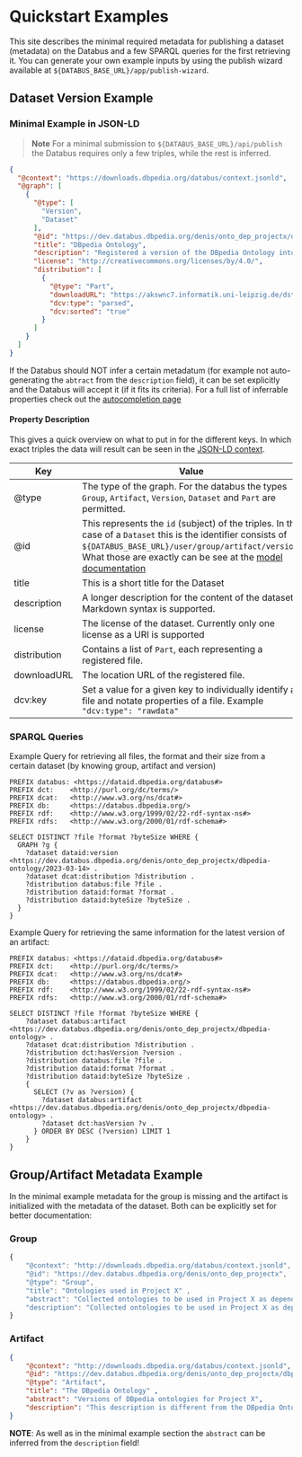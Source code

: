 # Quickstart Examples

This site describes the minimal required metadata for publishing a dataset (metadata) on the Databus and a few SPARQL queries for the first retrieving it. You can generate your own example inputs by using the publish wizard available at `${DATABUS_BASE_URL}/app/publish-wizard`. 

## Dataset Version Example

### Minimal Example in JSON-LD

> **Note**
> For a minimal submission to `${DATABUS_BASE_URL}/api/publish` the Databus requires only a few triples, while the rest is inferred. 



```json
{
  "@context": "https://downloads.dbpedia.org/databus/context.jsonld",
  "@graph": [
    {
      "@type": [
        "Version",
        "Dataset"
      ],
      "@id": "https://dev.databus.dbpedia.org/denis/onto_dep_projectx/dbpedia-ontology/2023-03-14",
      "title": "DBpedia Ontology",
      "description": "Registered a version of the DBpedia Ontology into my account. \n\nUsing markdown:\n1. This is the version used in [project x](http://example.org) as a stable snapshot dependency \n2. License was checked -> CC-BY",
      "license": "http://creativecommons.org/licenses/by/4.0/",
      "distribution": [
        {
          "@type": "Part",
          "downloadURL": "https://akswnc7.informatik.uni-leipzig.de/dstreitmatter/archivo/dbpedia.org/ontology--DEV/2021.07.09-070001/ontology--DEV_type=parsed_sorted.nt",
          "dcv:type": "parsed",
          "dcv:sorted": "true"
        }
      ]
    }
  ]
}
```

If the Databus should NOT infer a certain metadatum (for example not auto-generating the `abtract` from the `description` field), it can be set explicitly and the Databus will accept it (if it fits its criteria). For a full list of inferrable properties check out the [autocompletion page](/docs/auto-completion.md)

#### Property Description

This gives a quick overview on what to put in for the different keys. In which exact triples the data will result can be seen in the [JSON-LD context](https://downloads.dbpedia.org/databus/context.jsonld).

| Key          | Value                                                                                                                                                                                                                                              | 
|--------------|----------------------------------------------------------------------------------------------------------------------------------------------------------------------------------------------------------------------------------------------------|
| @type        | The type of the graph. For the databus the types `Group`, `Artifact`, `Version`, `Dataset` and `Part` are permitted.                                                                                                                               |
| @id          | This represents the `id` (subject) of the triples. In the case of a `Dataset` this is the identifier consists of `${DATABUS_BASE_URL}/user/group/artifact/version`. What those are exactly can be see at the [model documentation](/docs/model.md) |
| title        | This is a short title for the Dataset                                                                                                                                                                                                              |
| description  | A longer description for the content of the dataset. Markdown syntax is supported.                                                                                                                                                                 |
| license      | The license of the dataset. Currently only one license as a URI is supported                                                                                                                                                                       |
| distribution | Contains a list of `Part`,  each representing a registered file.                                                                                                                                                                                   |
| downloadURL  | The location URL of the registered file.                                                                                                                                                                                                           |
| dcv:key      | Set a value for a given key to individually identify a file and notate properties of a file. Example `"dcv:type": "rawdata"`                                                                                                                       |

### SPARQL Queries

Example Query for retrieving all files, the format and their size from a certain dataset (by knowing group, artifact and version)

```sparql
PREFIX databus: <https://dataid.dbpedia.org/databus#>
PREFIX dct:    <http://purl.org/dc/terms/>
PREFIX dcat:   <http://www.w3.org/ns/dcat#>
PREFIX db:     <https://databus.dbpedia.org/>
PREFIX rdf:    <http://www.w3.org/1999/02/22-rdf-syntax-ns#>
PREFIX rdfs:   <http://www.w3.org/2000/01/rdf-schema#>

SELECT DISTINCT ?file ?format ?byteSize WHERE {
  GRAPH ?g {
    ?dataset dataid:version <https://dev.databus.dbpedia.org/denis/onto_dep_projectx/dbpedia-ontology/2023-03-14> .
    ?dataset dcat:distribution ?distribution .
    ?distribution databus:file ?file .
    ?distribution dataid:format ?format .
    ?distribution dataid:byteSize ?byteSize .
  }
}
```

Example Query for retrieving the same information for the latest version of an artifact:

```sparql
PREFIX databus: <https://dataid.dbpedia.org/databus#>
PREFIX dct:    <http://purl.org/dc/terms/>
PREFIX dcat:   <http://www.w3.org/ns/dcat#>
PREFIX db:     <https://databus.dbpedia.org/>
PREFIX rdf:    <http://www.w3.org/1999/02/22-rdf-syntax-ns#>
PREFIX rdfs:   <http://www.w3.org/2000/01/rdf-schema#>

SELECT DISTINCT ?file ?format ?byteSize WHERE {
    ?dataset databus:artifact <https://dev.databus.dbpedia.org/denis/onto_dep_projectx/dbpedia-ontology> .
    ?dataset dcat:distribution ?distribution .
    ?distribution dct:hasVersion ?version .
    ?distribution databus:file ?file .
    ?distribution dataid:format ?format .
    ?distribution dataid:byteSize ?byteSize .
    {
      SELECT (?v as ?version) { 
        ?dataset databus:artifact <https://dev.databus.dbpedia.org/denis/onto_dep_projectx/dbpedia-ontology> . 
        ?dataset dct:hasVersion ?v . 
      } ORDER BY DESC (?version) LIMIT 1 
    }
}
```

## Group/Artifact Metadata Example

In the minimal example metadata for the group is missing and the artifact is initialized with the metadata of the dataset. Both can be explicitly set for better documentation:

### Group

```javascript
{
	"@context": "http://downloads.dbpedia.org/databus/context.jsonld",
	"@id": "https://dev.databus.dbpedia.org/denis/onto_dep_projectx",
	"@type": "Group",
	"title": "Ontologies used in Project X" ,
	"abstract": "Collected ontologies to be used in Project X as dependencies for development.",
	"description": "Collected ontologies to be used in Project X as dependencies for development. The following work has beend done: \n1License was checked, all ontologies can be used in the project\n2. we created artifact using the original download location if the ontologies were ok, or we made a copy of a cleaned up version."
}
```


### Artifact

```json
{
	"@context": "http://downloads.dbpedia.org/databus/context.jsonld",
	"@id": "https://dev.databus.dbpedia.org/denis/onto_dep_projectx/dbpedia-ontology",
	"@type": "Artifact",
	"title": "The DBpedia Ontology" ,
	"abstract": "Versions of DBpedia ontologies for Project X",
	"description": "This description is different from the DBpedia Ontology Dataset description, so describe the overarching goal of the Artifact. Should be similar to the description of each Dataset."
}
```

**NOTE**: As well as in the minimal example section the `abstract` can be inferred from the `description` field!
